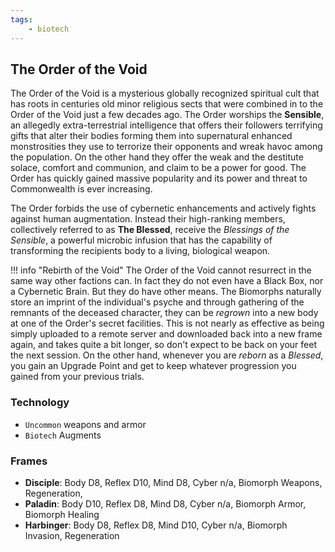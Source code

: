 ```yaml
---
tags:
    - biotech
---
```

## The Order of the Void

The Order of the Void is a mysterious globally recognized spiritual cult that has roots in centuries old minor religious sects that were combined in to the Order of the Void just a few decades ago. The Order worships the **Sensible**, an allegedly extra-terrestrial intelligence that offers their followers terrifying gifts that alter their bodies forming them into supernatural enhanced monstrosities they use to terrorize their opponents and wreak havoc among the population. On the other hand they offer the weak and the destitute solace, comfort and communion, and claim to be a power for good. The Order has quickly gained massive popularity and its power and threat to Commonwealth is ever increasing.

The Order forbids the use of cybernetic enhancements and actively fights against human augmentation. Instead their high-ranking members, collectively referred to as **The Blessed**, receive the *Blessings of the Sensible*, a powerful microbic infusion that has the capability of transforming the recipients body to a living, biological weapon.


!!! info "Rebirth of the Void"
    The Order of the Void cannot resurrect in the same way other factions can. In fact they do not even have a Black Box, nor a Cybernetic Brain. But they do have other means. The Biomorphs naturally store an imprint of the individual's psyche and through gathering of the remnants of the deceased character, they can be *regrown* into a new body at one of the Order's secret facilities. This is not nearly as effective as being simply uploaded to a remote server and downloaded back into a new frame again, and takes quite a bit longer, so don't expect to be back on your feet the next session. On the other hand, whenever you are *reborn* as a *Blessed*, you gain an Upgrade Point and get to keep whatever progression you gained from your previous trials.

### Technology

- `Uncommon` weapons and armor
- `Biotech` Augments

### Frames

- **Disciple**: Body D8, Reflex D10, Mind D8, Cyber n/a, Biomorph Weapons, Regeneration,
- **Paladin**: Body D10, Reflex D8, Mind D8, Cyber n/a, Biomorph Armor, Biomorph Healing
- **Harbinger**: Body D8, Reflex D8, Mind D10, Cyber n/a, Biomorph Invasion, Regeneration